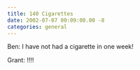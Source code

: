 ```yaml
---
title: 140 Cigarettes
date: 2002-07-07 00:09:00.00 -8
categories: general
---
```

Ben: I have not had a cigarette in one week!

Grant: !!!!
